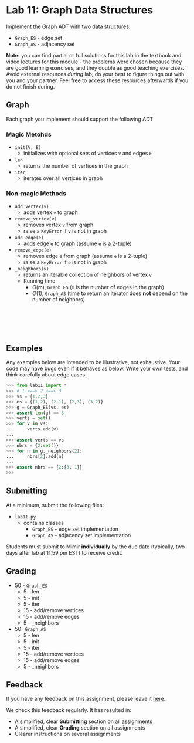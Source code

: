 # Lab 11: Graph Data Structures

Implement the Graph ADT with two data structures:
* `Graph_ES` - edge set
* `Graph_AS` - adjacency set

**Note:** you can find partial or full solutions for this lab in the textbook and video lectures for this module - the problems were chosen because they are good learning exercises, and they double as good teaching exercises. Avoid external resources *during* lab; do your best to figure things out with you and your partner. Feel free to access these resources afterwards if you do not finish during.

## Graph
Each graph you implement should support the following ADT

### Magic Metohds
* `init(V, E)`
   * initializes with optional sets of vertices `V` and edges `E`
* `len`
   * returns the number of vertices in the graph
* `iter`
   * iterates over all vertices in graph

### Non-magic Methods    
* `add_vertex(v)`
   * adds vertex `v` to graph
* `remove_vertex(v)`
   * removes vertex `v` from graph
   * raise a `KeyError` if `v` is not in graph
* `add_edge(e)`
   * adds edge `e` to graph (assume `e` is a 2-tuple)
* `remove_edge(e)`
   * removes edge `e` from graph (assume `e` is a 2-tuple)
   * raise a `KeyError` if `e` is not in graph
* `_neighbors(v)`
   * returns an iterable collection of neighbors of vertex `v`
   * Running time:
      * _O_(m), `Graph_ES` (`m` is the number of edges in the graph)
      * _O_(1), `Graph_AS` (time to return an iterator does **not** depend on the number of neighbors)

<br></br><br></br>

## Examples
Any examples below are intended to be illustrative, not exhaustive. Your code may have bugs even if it behaves as below. Write your own tests, and think carefully about edge cases.

```python
>>> from lab11 import *
>>> # 1 <==> 2 <==> 3
>>> vs = {1,2,3}
>>> es = {(1,2), (2,1), (2,3), (3,2)}
>>> g = Graph_ES(vs, es)
>>> assert len(g) == 3
>>> verts = set()
>>> for v in vs:
...     verts.add(v)
... 
>>> assert verts == vs
>>> nbrs = {2:set()}
>>> for n in g._neighbors(2):
...     nbrs[2].add(n)
... 
>>> assert nbrs == {2:{3, 1}}
>>> 
```

## Submitting
At a minimum, submit the following files:
   * `lab11.py`
      * contains classes
         * `Graph_ES` - edge set implementation
         * `Graph_AS` - adjacency set implementation

Students must submit to Mimir **individually** by the due date (typically, two days after lab at 11:59 pm EST) to receive credit.

## Grading

* 50 - `Graph_ES`
   * 5 - len
   * 5 - init
   * 5 - iter
   * 15 - add/remove vertices
   * 15 - add/remove edges
   * 5 - _neighbors
* 50- `Graph_AS`
   * 5 - len
   * 5 - init
   * 5 - iter
   * 15 - add/remove vertices
   * 15 - add/remove edges
   * 5 - _neighbors

## Feedback
If you have any feedback on this assignment, please leave it [here](https://s.uconn.edu/cse2050_feedback).

We check this feedback regularly. It has resulted in:
* A simplified, clear **Submitting** section on all assignments
* A simplified, clear **Grading** section on all assignments
* Clearer instructions on several assignments